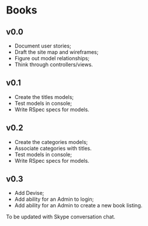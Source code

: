 # Books

## v0.0

* Document user stories;
* Draft the site map and wireframes;
* Figure out model relationships;
* Think through controllers/views.

## v0.1

* Create the titles models;
* Test models in console;
* Write RSpec specs for models.

## v0.2

* Create the categories models;
* Associate categories with titles.
* Test models in console;
* Write RSpec specs for models.

## v0.3

* Add Devise;
* Add ability for an Admin to login;
* Add ability for an Admin to create a new book listing.


To be updated with Skype conversation chat.